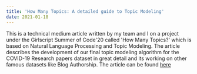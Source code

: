 ```yaml
---
title: 'How Many Topics: A detailed guide to Topic Modeling'
date: 2021-01-18
---
```


This is a technical medium article written by my team and I on a project under the Girlscript Summer of Code'20 called 'How Many Topics?' which is based on Natural Language Processing and Topic Modeling. The article describes the development of our final topic modeling algorithm for the COVID-19 Research papers dataset in great detail and its working on other famous datasets like Blog Authorship. The article can be found [here](https://guptakhushi345.medium.com/how-many-topics-a-detailed-guide-to-topic-modeling-fa23eae385ef)
